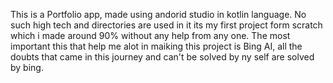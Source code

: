 This is a Portfolio app, made using andorid studio in kotlin language.
No such high tech and directories are used in it its my first project form scratch which i made around 90% without any help from any one. The most important this that help me alot in maiking this project is Bing AI, all the doubts that came in this journey and can't be solved by ny self are solved by bing.
